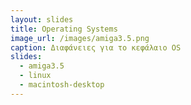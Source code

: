 ```yaml
---
layout: slides
title: Operating Systems
image_url: /images/amiga3.5.png
caption: Διαφάνειες για το κεφάλαιο OS
slides:
  - amiga3.5
  - linux
  - macintosh-desktop
---
```

